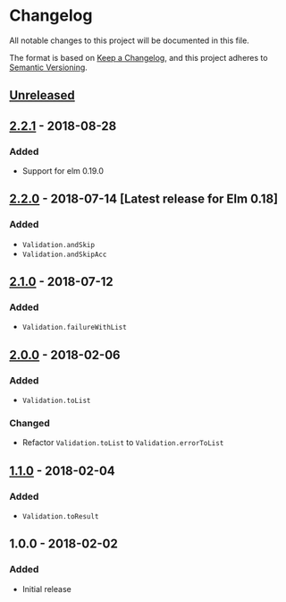 # Changelog
All notable changes to this project will be documented in this file.

The format is based on [Keep a Changelog](https://keepachangelog.com/en/1.0.0/),
and this project adheres to [Semantic Versioning](https://semver.org/spec/v2.0.0.html).

## [Unreleased]

## [2.2.1] - 2018-08-28
### Added
- Support for elm 0.19.0

## [2.2.0] - 2018-07-14 [Latest release for Elm 0.18]
### Added
- `Validation.andSkip`
- `Validation.andSkipAcc`

## [2.1.0] - 2018-07-12
### Added
- `Validation.failureWithList`

## [2.0.0] - 2018-02-06
### Added
- `Validation.toList`

### Changed
- Refactor `Validation.toList` to `Validation.errorToList`

## [1.1.0] - 2018-02-04
### Added
- `Validation.toResult`

## 1.0.0 - 2018-02-02
### Added
- Initial release

[Unreleased]: https://github.com/ozmat/elm-validation/compare/2.2.1...HEAD
[2.2.1]: https://github.com/ozmat/elm-validation/compare/2.2.0...2.2.1
[2.2.0]: https://github.com/ozmat/elm-validation/compare/2.1.0...2.2.0
[2.1.0]: https://github.com/ozmat/elm-validation/compare/2.0.0...2.1.0
[2.0.0]: https://github.com/ozmat/elm-validation/compare/1.1.0...2.0.0
[1.1.0]: https://github.com/ozmat/elm-validation/compare/1.0.0...1.1.0
